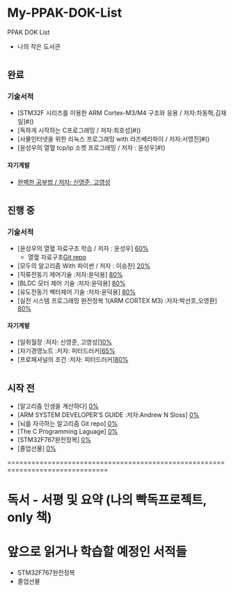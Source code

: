 # My-PPAK-DOK-List
PPAK DOK List
 - 나의 작은 도서관


 
  #
  #
  ## 완료
   ### 기술서적
   * [STM32F 시리즈를 이용한 ARM Cortex-M3/M4 구조와 응용 / 저자:차동혁,김재일]#()[]()
   * [독하게 시작하는 C프로그래밍 / 저자:최호성]#()
   * [사물인터넷을 위한 리눅스 프로그래밍 with 라즈베리파이 / 저자:서영진]#()
   * [윤성우의 열혈 tcp/ip 소켓 프로그래밍 / 저자 : 윤성우]#()
   #### 자기계발
   * [완벽한 공부법 / 저자: 신영준, 고영성](https://github.com/d-h-k/My-PPAK-DOK-List/blob/master/Wangong.md)
  
  
  #
  #
  ## 진행 중
   ### 기술서적
   * [윤성우의 열혈 자료구조 학습 / 저자 : 윤성우] [60%]()
       * 열혈 자료구조[Git repo]()
   * [모두의 알고리즘 With 파이썬 / 저자 : 이승찬] [20%]()
   * [직류전동기 제어기술 :저자:윤덕용] [80%]()
   * [BLDC 모터 제어 기술 :저자:윤덕용] [80%]()
   * [유도전동기 벡터제어 기술 :저자:윤덕용] [80%]()
   * [실전 시스템 프로그래밍 완전정복 1(ARM CORTEX M3) :저자:박선호,오영환] [80%]()
   #### 자기계발
   * [일취월장 :저자: 신영준, 고영성][10%]()
   * [자기경영노트 :저자: 피터드러커][65%]()
   * [프로페셔널의 조건 :저자: 피터드러커][80%]()
  
  
  #
  #
  ## 시작 전
   * [알고리즘 인생을 계산하다] [0%]()
   * [ARM SYSTEM DEVELOPER'S GUIDE :저자:Andrew N Sloss] [0%]()
   * [뇌를 자극하는 알고리즘 Git repo] [0%]()
   * [The C Programming Laguage] [0%]()
   * [STM32F767완전정복] [0%]()
   * [졸업선물] [0%]()





===============================================================================

 # 독서 - 서평 및 요약 (나의 빡독프로젝트, only 책) 
   
 # 앞으로 읽거나 학습할 예정인 서적들
  * STM32F767완전정복
  * 졸업선물
